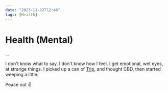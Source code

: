```yaml
---
date: "2023-11-22T12:46"
tags: [Health]
---
```


# Health (Mental)
<!-- truncate -->

…

I don't know what to say. I don't know how I feel. I get emotional, wet eyes, at strange things. I picked up a can of [Trip](https://drink-trip.com/products/peach-ginger), and thought CBD, then started weeping a little. 

Peace out ✌️ 




